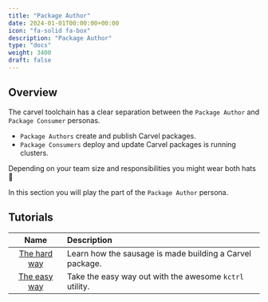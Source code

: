 ```yaml
---
title: "Package Author"
date: 2024-01-01T00:00:00+00:00
icon: "fa-solid fa-box"
description: "Package Author"
type: "docs"
weight: 3400
draft: false
---
```


## Overview

The carvel toolchain has a clear separation between the `Package Author` and `Package Consumer` personas.

- `Package Authors` create and publish Carvel packages.
- `Package Consumers` deploy and update Carvel packages is running clusters.

Depending on your team size and responsibilities you might wear both hats 🤠

In this section you will play the part of the `Package Author` persona.

## Tutorials

|         Name         | Description                                              |
| :------------------: | :------------------------------------------------------- |
| [The hard way](hard) | Learn how the sausage is made building a Carvel package. |
| [The easy way](easy) | Take the easy way out with the awesome `kctrl` utility.  |
